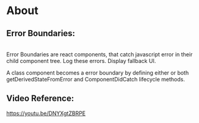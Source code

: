 # About

## Error Boundaries:
<br/>
Error Boundaries are react components, that catch javascript error in their child component tree.
Log these errors.
Display fallback UI.

A class component becomes a error boundary by defining either or both getDerivedStateFromError and ComponentDidCatch lifecycle methods.
## Video Reference:
https://youtu.be/DNYXgtZBRPE